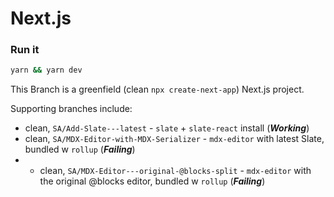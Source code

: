 # Next.js

### **Run it**

```bash
yarn && yarn dev
```

This Branch is a greenfield (clean `npx create-next-app`) Next.js project.

Supporting branches include:

- clean, `SA/Add-Slate---latest` - `slate` + `slate-react` install (**_Working_**)
- clean, `SA/MDX-Editor-with-MDX-Serializer` - `mdx-editor` with latest Slate, bundled w `rollup` (**_Failing_**)
- - clean, `SA/MDX-Editor---original-@blocks-split` - `mdx-editor` with the original @blocks editor, bundled w `rollup` (**_Failing_**)
